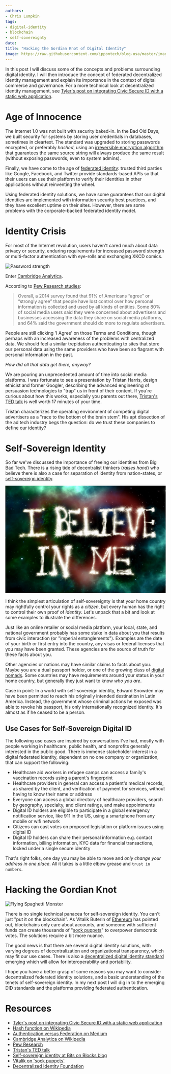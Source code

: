```yaml
---
authors:
- Chris Lumpkin
tags:
- digital-identity
- blockchain
- self-sovereignty
date: 
title: "Hacking the Gordian Knot of Digital Identity"
image: https://raw.githubusercontent.com/ippontech/blog-usa/master/images/2019/03/identity-main.jpg
---
```


In this post I will discuss some of the concepts and problems surrounding digital identity. I will then introduce the concept of federated decentralized identity management and explain its importance in the context of digital commerce and governance. For a more technical look at decentralized identity management, see [Tyler's post on integrating Civic Secure ID with a static web application](https://blog.ippon.tech/integrating-civic-into-a-static-serverless-website-part-1-of-2/).

# Age of Innocence

The Internet 1.0 was not built with security baked-in. In the Bad Old Days, we built security for systems by storing user credentials in databases, sometimes in cleartext. The standard was upgraded to storing passwords encrypted, or preferably _hashed_, using an [irreversible encryption algorithm](https://en.wikipedia.org/wiki/Hash_function) that guarantees the same source string will always produce the same result (without exposing passwords, even to system admins).

Finally, we have come to the age of [federated identity](https://medium.com/@robert.broeckelmann/authentication-vs-federation-vs-sso-9586b06b1380): trusted third parties like Google, Facebook, and Twitter provide standards-based APIs so that their users can use their platform to verify their identities in other applications without reinventing the wheel.

Using federated identity solutions, we have some guarantees that our digital identities are implemented with information security best practices, and they have excellent uptime on their sites. However, there are some problems with the corporate-backed federated identity model.

# Identity Crisis

For most of the Internet revolution, users haven't cared much about data privacy or security, enduring requirements for increased password strength or multi-factor authentication with eye-rolls and exchanging XKCD comics.

![Password strength](https://imgs.xkcd.com/comics/password_strength.png)

Enter [Cambridge Analytica](https://en.wikipedia.org/wiki/Cambridge_Analytica).

According to [Pew Research studies](https://www.pewresearch.org/fact-tank/2018/03/27/americans-complicated-feelings-about-social-media-in-an-era-of-privacy-concerns/):

> Overall, a 2014 survey found that 91% of Americans “agree” or “strongly agree” that people have lost control over how personal information is collected and used by all kinds of entities. Some 80% of social media users said they were concerned about advertisers and businesses accessing the data they share on social media platforms, and 64% said the government should do more to regulate advertisers.

People are still clicking 'I Agree' on those Terms and Conditions, though perhaps with an increased awareness of the problems with centralized data. We should feel a similar trepidation authenticating to sites that store our personal data using the same providers who have been so flagrant with personal information in the past.

_How did all that data get there, anyway?_

We are pouring an unprecedented amount of time into social media platforms. I was fortunate to see a presentation by Tristan Harris, design ethicist and former Googler, describing the advanced engineering of persuasion technologies to "trap" us in front of their content. If you're curious about how this works, especially you parents out there, [Tristan's TED talk](https://www.ted.com/talks/tristan_harris_the_manipulative_tricks_tech_companies_use_to_capture_your_attention) is well worth 17 minutes of your time.

Tristan characterizes the operating environment of competing digital advertisers as a "race to the bottom of the brain stem". His apt dissection of the ad tech industry begs the question: do we trust these companies to define our identity?

# Self-Sovereign Identity

So far we've discussed the importance of freeing our identities from Big Bad Tech. There is a rising tide of decentralist thinkers (_raises hand_) who believe there is also a case for separation of identity from nation-states, or [self-sovereign identity](https://bitsonblocks.net/2017/05/17/gentle-introduction-self-sovereign-identity/).

![Self-Sovereignty](https://raw.githubusercontent.com/ippontech/blog-usa/master/images/2019/03/identity-self-sovereignty.jpg)

I think the simplest articulation of self-sovereignty is that your home country may rightfully control your rights as a _citizen_, but every human has the right to control their own proof of _identity_. Let's unpack that a bit and look at some examples to illustrate the differences.

Just like an online retailer or social media platform, your local, state, and national government probably has some stake in data about you that results from civic interaction (or "imperial entanglements"). Examples are the date of your birth or first entry into the country, any visas or federal licenses that you may have been granted. These agencies are the source of truth for these facts about you.

Other agencies or nations may have similar claims to facts about you. Maybe you are a dual passport holder, or one of the growing class of [digital nomads](https://www.reddit.com/r/digitalnomad/). Some countries may have requirements around your status in your home country, but generally they just want to know _who you are_.

Case in point: In a world with self-sovereign identity, Edward Snowden may have been permitted to reach his originally intended destination in Latin America. Instead, the government whose criminal actions he exposed was able to revoke his passport, his only internationally recognized identity. It's almost as if he ceased to be a person.

## Use Cases for Self-Sovereign Digital ID

The following use cases are inspired by conversations I've had, mostly with people working in healthcare, public health, and nonprofits generally interested in the public good. There is immense stakeholder interest in a digital federated identity, dependent on no one company or organization, that can support the following:

 * Healthcare aid workers in refugee camps can access a family's vaccination records using a parent's fingerprint
 * Healthcare providers in general can access a patient's medical records, as shared by the client, and verification of payment for services, without having to know their name or address
 * Everyone can access a global directory of healthcare providers, search by geography, specialty, and client ratings, and make appointments
 * Digital ID holders are eligible to participate in a global emergency notification service, like 911 in the US, using a smartphone from any mobile or wifi network
 * Citizens can cast votes on proposed legislation or platform issues using digital ID
 * Digital ID holders can share their personal information e.g. contact information, billing information, KYC data for financial transactions, locked under a single secure identity

That's right folks, one day you may be able to move and _only change your address in one place_. All it takes is a little elbow grease and `trust in numbers`.

# Hacking the Gordian Knot

![Flying Spaghetti Monster](https://i.pinimg.com/originals/69/09/ef/6909ef0d0bd64ed91aa17a08363edde1.png)

There is no single technical panacea for self-sovereign identity. You can't just "put it on the blockchain". As Vitalik Buterin of [Ethereum](https://www.ethereum.org/) has pointed out, blockchains only care about accounts, and someone with sufficient funds can create thousands of "[sock puppets](https://www.coindesk.com/understanding-the-radicalxchange-movement-and-its-cypherpunk-appeal)" to overpower democratic votes. The solutions require a bit more nuance.

The good news is that there are several digital identity solutions, with varying degrees of decentralization and organizational transparency, which may fit our use cases. There is also a [decentralized digital identity standard](http://identity.foundation/) emerging which will allow for interoperability and portability.

I hope you have a better grasp of some reasons you may want to consider decentralized federated identity solutions, and a basic understanding of the tenets of self-sovereign identity. In my next post I will dig in to the emerging DID standards and the platforms providing federated authentication.

# Resources

 * [Tyler's post on integrating Civic Secure ID with a static web application](https://blog.ippon.tech/integrating-civic-into-a-static-serverless-website-part-1-of-2/)
 * [Hash function on Wikipedia](https://en.wikipedia.org/wiki/Hash_function)
 * [Authentication versus Federation on Medium](https://medium.com/@robert.broeckelmann/authentication-vs-federation-vs-sso-9586b06b1380)
 * [Cambridge Analytica on Wikipedia](https://en.wikipedia.org/wiki/Cambridge_Analytica)
 * [Pew Research](https://www.pewresearch.org/fact-tank/2018/03/27/americans-complicated-feelings-about-social-media-in-an-era-of-privacy-concerns/)
 * [Tristan's TED talk](https://www.ted.com/talks/tristan_harris_the_manipulative_tricks_tech_companies_use_to_capture_your_attention)
 * [Self-sovereign identity at Bits on Blocks blog](https://bitsonblocks.net/2017/05/17/gentle-introduction-self-sovereign-identity/)
 * [Vitalik on 'sock puppets'](https://www.coindesk.com/understanding-the-radicalxchange-movement-and-its-cypherpunk-appeal)
 * [Decentralized Identity Foundation](http://identity.foundation/)
